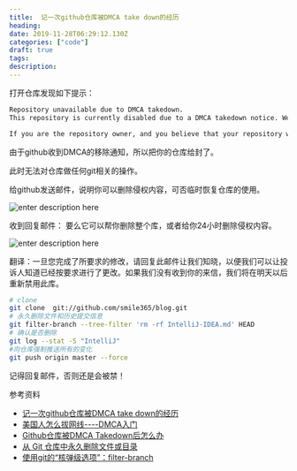 ```yaml
---
title:  记一次github仓库被DMCA take down的经历
heading: 
date: 2019-11-28T06:29:12.130Z
categories: ["code"]
draft: true
tags: 
description: 
---
```


打开仓库发现如下提示： 

```html
Repository unavailable due to DMCA takedown.
This repository is currently disabled due to a DMCA takedown notice. We have disabled public access to the repository. The notice has been publicly posted.

If you are the repository owner, and you believe that your repository was disabled as a result of mistake or misidentification, you have the right to file a counter notice and have the repository reinstated. Our help articles provide more details on our DMCA takedown policy and how to file a counter notice. If you have any questions about the process or the risks in filing a counter notice, we suggest that you consult with a lawyer.
```

由于github收到DMCA的移除通知，所以把你的仓库给封了。

此时无法对仓库做任何git相关的操作。

给github发送邮件，说明你可以删除侵权内容，可否临时恢复仓库的使用。

![enter description here](https://gitee.com/smile365/blogimg/raw/master/sxy91/1574926087695.png)

收到回复邮件：
要么它可以帮你删除整个库，或者给你24小时删除侵权内容。

![enter description here](https://gitee.com/smile365/blogimg/raw/master/sxy91/1574926127420.png)

翻译：一旦您完成了所要求的修改，请回复此邮件让我们知晓，以便我们可以让投诉人知道已经按要求进行了更改。如果我们没有收到你的来信，我们将在明天以后重新禁用此库。

```bash
# clone
git clone  git://github.com/smile365/blog.git
# 永久删除文件和历史提交信息
git filter-branch --tree-filter 'rm -rf IntelliJ-IDEA.md' HEAD
# 确认是否删除
git log --stat -S "IntelliJ"
#向仓库强制推送所有的变化
git push origin master --force
```

记得回复邮件，否则还是会被禁！



参考资料  

- [记一次github仓库被DMCA take down的经历](https://berryjam.github.io/2019/06/%E8%AE%B0github%E4%BB%93%E5%BA%93%E8%A2%ABDMCA-take-down%E7%BB%8F%E5%8E%86/)
- [美国人怎么拔网线----DMCA入门](http://www.ruanyifeng.com/blog/2010/03/dmca.html)
- [Github仓库被DMCA Takedown后怎么办](https://linux.cn/article-9374-1.html)
- [从 Git 仓库中永久删除文件或目录](https://www.jianshu.com/p/d333ab0e6818)
- [使用git的“核弹级选项”：filter-branch](https://blog.lilydjwg.me/2011/4/22/tried-the-nuclear-option-filter-branch-of-git-the-first-time.26331.html)